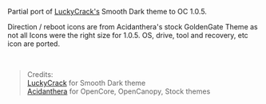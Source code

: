 Partial port of [LuckyCrack's](https://github.com/LuckyCrack/OpenCore-Themes) Smooth Dark theme to OC 1.0.5.

Direction / reboot icons are from Acidanthera's stock GoldenGate Theme as not all Icons were the right size for 1.0.5.
OS, drive, tool and recovery, etc icon are ported.


<br>

> Credits:
<br> [LuckyCrack](https://github.com/LuckyCrack/) for Smooth Dark theme
<br> [Acidanthera](https://github.com/acidanthera) for OpenCore, OpenCanopy, Stock themes
